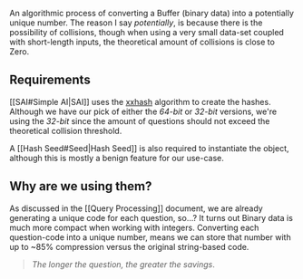 An algorithmic process of converting a Buffer (binary data) into a potentially unique number. The reason I say *potentially*, is because there is the possibility of collisions, though when using a very small data-set coupled with short-length inputs, the theoretical amount of collisions is close to Zero.

## Requirements
[[SAI#Simple AI|SAI]] uses the [xxhash] algorithm to create the hashes. Although we have our pick of either the *64-bit* or *32-bit* versions, we're using the *32-bit* since the amount of questions should not exceed the theoretical collision threshold.

A [[Hash Seed#Seed|Hash Seed]] is also required to instantiate the object, although this is mostly a benign feature for our use-case.

## Why are we using them?
As discussed in the [[Query Processing]] document, we are already generating a unique code for each question, so...? It turns out Binary data is much more compact when working with integers. Converting each question-code into a unique number, means we can store that number with up to ~85% compression versus the original string-based code.

> *The longer the question, the greater the savings*.


[xxhash]: https://github.com/Cyan4973/xxHash#xxhash---extremely-fast-hash-algorithm